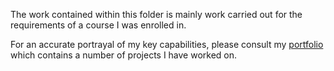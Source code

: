 The work contained within this folder is mainly work carried out for the requirements of a course I was enrolled in.

For an accurate portrayal of my key capabilities, please consult my [portfolio](https://github.com/seanmcmanus13/Portfolio) which contains a number of 
projects I have worked on.
